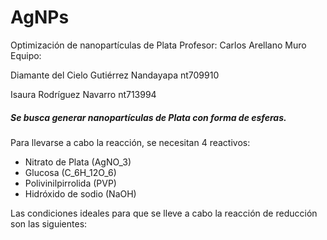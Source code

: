 # AgNPs
Optimización de nanopartículas de Plata
Profesor: Carlos Arellano Muro
Equipo: 

Diamante del Cielo Gutiérrez Nandayapa nt709910

Isaura Rodríguez Navarro nt713994

##### Se busca generar nanopartículas de Plata con forma de esferas.

Para llevarse a cabo la reacción, se necesitan 4 reactivos:

* Nitrato de Plata (AgNO_3)
* Glucosa (C_6H_12O_6) 
* Polivinilpirrolida (PVP)
* Hidróxido de sodio (NaOH)

Las condiciones ideales para que se lleve a cabo la reacción de reducción son las siguientes:
